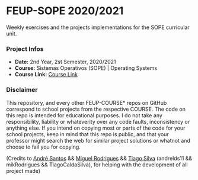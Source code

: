 # FEUP-SOPE 2020/2021
Weekly exercises and the projects implementations for the SOPE curricular unit.

### Project Infos
* **Date:** 2nd Year, 2st Semester, 2020/2021
* **Course:** Sistemas Operativos (SOPE) | Operating Systems
* **Course Link:** [Course Link](https://sigarra.up.pt/feup/pt/UCURR_GERAL.FICHA_UC_VIEW?pv_ocorrencia_id=459478)
### Disclaimer
This repository, and every other FEUP-COURSE* repos on GitHub correspond to school projects from the respective COURSE. The code on this repo is intended for educational purposes.
I do not take any responsibility, liability or whateverity over any code faults, inconsistency or anything else. If you intend on copying most or parts of the code for your school
projects, keep in mind that this repo is public, and that your professor might search the web for similar project solutions or whatnot and choose to fail you for copying.

(Credits to [André Santos](https://github.com/andrelds11) && [Miguel Rodrigues](https://github.com/mikRodrigues) && [Tiago Silva](https://github.com/TiagoCaldaSilva) (andrelds11 && mikRodrigues && TiagoCaldaSilva), for helping with the development of all project made)
